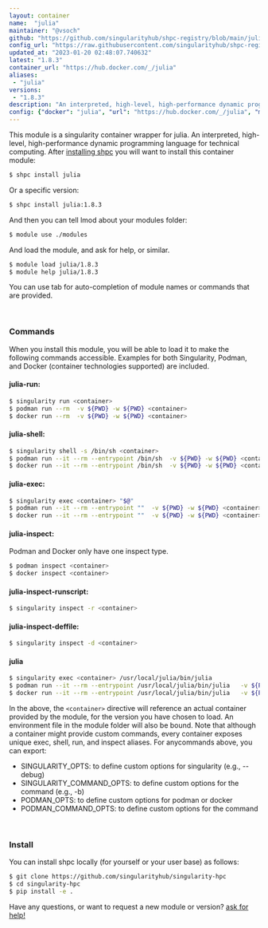 ```yaml
---
layout: container
name:  "julia"
maintainer: "@vsoch"
github: "https://github.com/singularityhub/shpc-registry/blob/main/julia/container.yaml"
config_url: "https://raw.githubusercontent.com/singularityhub/shpc-registry/main/julia/container.yaml"
updated_at: "2023-01-20 02:48:07.740632"
latest: "1.8.3"
container_url: "https://hub.docker.com/_/julia"
aliases:
 - "julia"
versions:
 - "1.8.3"
description: "An interpreted, high-level, high-performance dynamic programming language for technical computing."
config: {"docker": "julia", "url": "https://hub.docker.com/_/julia", "maintainer": "@marcodelapierre", "description": "An interpreted, high-level, high-performance dynamic programming language for technical computing.", "latest": {"1.8.3": "sha256:172938f81c0a5f607a71c6babeb6f0d0aac7a9bb3d43b000734b80f764748448"}, "tags": {"1.8.3": "sha256:172938f81c0a5f607a71c6babeb6f0d0aac7a9bb3d43b000734b80f764748448"}, "filter": ["^[0-9]+[.][0-9]+[.][0-9]+$"], "aliases": {"julia": "/usr/local/julia/bin/julia"}}
---
```


This module is a singularity container wrapper for julia.
An interpreted, high-level, high-performance dynamic programming language for technical computing.
After [installing shpc](#install) you will want to install this container module:


```bash
$ shpc install julia
```

Or a specific version:

```bash
$ shpc install julia:1.8.3
```

And then you can tell lmod about your modules folder:

```bash
$ module use ./modules
```

And load the module, and ask for help, or similar.

```bash
$ module load julia/1.8.3
$ module help julia/1.8.3
```

You can use tab for auto-completion of module names or commands that are provided.

<br>

### Commands

When you install this module, you will be able to load it to make the following commands accessible.
Examples for both Singularity, Podman, and Docker (container technologies supported) are included.

#### julia-run:

```bash
$ singularity run <container>
$ podman run --rm  -v ${PWD} -w ${PWD} <container>
$ docker run --rm  -v ${PWD} -w ${PWD} <container>
```

#### julia-shell:

```bash
$ singularity shell -s /bin/sh <container>
$ podman run --it --rm --entrypoint /bin/sh  -v ${PWD} -w ${PWD} <container>
$ docker run --it --rm --entrypoint /bin/sh  -v ${PWD} -w ${PWD} <container>
```

#### julia-exec:

```bash
$ singularity exec <container> "$@"
$ podman run --it --rm --entrypoint ""  -v ${PWD} -w ${PWD} <container> "$@"
$ docker run --it --rm --entrypoint ""  -v ${PWD} -w ${PWD} <container> "$@"
```

#### julia-inspect:

Podman and Docker only have one inspect type.

```bash
$ podman inspect <container>
$ docker inspect <container>
```

#### julia-inspect-runscript:

```bash
$ singularity inspect -r <container>
```

#### julia-inspect-deffile:

```bash
$ singularity inspect -d <container>
```


#### julia

```bash
$ singularity exec <container> /usr/local/julia/bin/julia
$ podman run --it --rm --entrypoint /usr/local/julia/bin/julia   -v ${PWD} -w ${PWD} <container> -c " $@"
$ docker run --it --rm --entrypoint /usr/local/julia/bin/julia   -v ${PWD} -w ${PWD} <container> -c " $@"
```



In the above, the `<container>` directive will reference an actual container provided
by the module, for the version you have chosen to load. An environment file in the
module folder will also be bound. Note that although a container
might provide custom commands, every container exposes unique exec, shell, run, and
inspect aliases. For anycommands above, you can export:

 - SINGULARITY_OPTS: to define custom options for singularity (e.g., --debug)
 - SINGULARITY_COMMAND_OPTS: to define custom options for the command (e.g., -b)
 - PODMAN_OPTS: to define custom options for podman or docker
 - PODMAN_COMMAND_OPTS: to define custom options for the command

<br>

### Install

You can install shpc locally (for yourself or your user base) as follows:

```bash
$ git clone https://github.com/singularityhub/singularity-hpc
$ cd singularity-hpc
$ pip install -e .
```

Have any questions, or want to request a new module or version? [ask for help!](https://github.com/singularityhub/singularity-hpc/issues)